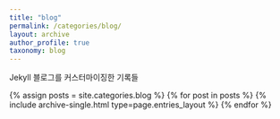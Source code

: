```yaml
---
title: "blog"
permalink: /categories/blog/
layout: archive
author_profile: true
taxonomy: blog
---
```


Jekyll 블로그를 커스터마이징한 기록들

{% assign posts = site.categories.blog %}
{% for post in posts %} {% include archive-single.html type=page.entries_layout %} {% endfor %}
